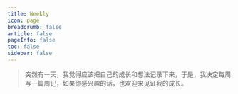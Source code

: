 ```yaml
---
title: Weekly
icon: page
breadcrumb: false
article: false
pageInfo: false
toc: false
sidebar: false
---
```



> 突然有一天，我觉得应该把自己的成长和想法记录下来，于是，我决定每周写一篇周记，如果你感兴趣的话，也欢迎来见证我的成长。
<!-- 周记也会同步发布在我的个人公众号上，欢迎你的关注。 -->

<AutoCatalog base='/weekly/' />